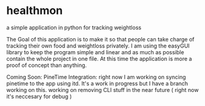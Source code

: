 # healthmon
a simple application in python for tracking weightloss

The Goal of this application is to make it so that people can take charge of tracking their own food and weightloss privately. I am using the easyGUI library to keep the program simple and linear and as much as possible contain the whole project in one file. At this time the application is more a proof of concept than anything. 

Coming Soon:
  PineTime Integration: right now I am working on syncing pinetime to the app using itd. It's a work in progress but I have a branch working on this. 
  working on removing CLI stuff in the near future ( right now it's neccesary for debug )
